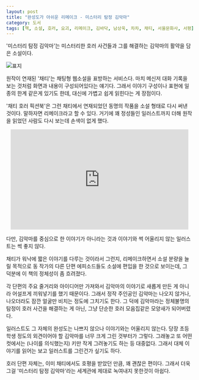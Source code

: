 ```yaml
---
layout: post
title: "완성도가 아쉬운 리메이크 - 미스터리 탐정 김악마"
category: 도서
tags: [책, 소설, 호러, 요괴, 리메이크, 김바닥, 남상욱, 차차, 채티, 서울문화사, 서평]
---
```


'미스터리 탐정 김악마'는
미스터리한 호러 사건들과 그를 해결하는 김악마의 활약을 담은 소설이다.

![표지](https://lh3.googleusercontent.com/i6lswxrYrdm-H9yyMXdgVd2q25-OD31EZ-G4kvm3xn6dXe6o3q83bKmvAGGtFc-77grAMNsyrdL4Qg=s480)

원작이 연재된 '채티'는 채팅형 웹소설을 표방하는 서비스다.
마치 메신저 대화 기록을 보는 것처럼 화면과 내용이 구성되어있다는 얘기다.
그래서 이야기 구성이나 표현에 일종의 한계 같은게 있기도 한데,
대신에 가볍고 쉽게 읽힌다는 게 장점이다.

'채티 호러 픽션북'은 그런 채티에서 연재되었던 동명의 작품을 소설 형태로 다시 써낸 것이다.
말하자면 리메이크라고 할 수 있다.
거기에 꽤 정성들인 일러스트까지 더해 원작을 읽었던 사람도 다시 보는데 손색이 없게 했다.

<center><iframe width="480" height="270" src="https://www.youtube.com/embed/Yy7xe7bZVzw" frameborder="0" allow="accelerometer; autoplay; encrypted-media; gyroscope; picture-in-picture" allowfullscreen></iframe></center>

다만, 김악마를 중심으로 한 이야기가 아니라는 것과
이야기와 썩 어울리지 않는 일러스트는 썩 좋지 않다.

채티가 워낙에 짧은 이야기를 다루는 것이라서 그런지,
리메이크하면서 소설 분량을 늘릴 목적으로
동 작가의 다른 단편 에피소드들도 소설에 편입을 한 것으로 보이는데,
그 덕분에 이 책의 정체성이 좀 흐려졌다.

각 단편의 주요 줄거리와 아이디어만 가져와서 김악마의 이야기로 새롭게 만든 게 아니라
어설프게 끼워넣기를 했기 때문이다.
그래서 정작 주인공인 김악마는 나오지 않거나,
나오더라도 잠깐 얼굴만 비치는 정도에 그치기도 한다.
그 덕에 김악마라는 정체불명의 탐정이 호러 사건을 해결하는 게 아닌,
그냥 단순한 호러 모음집같은 모양새가 되어버렸다.

일러스트도 그 자체의 완성도는 나쁘지 않으나 이야기와는 어울리지 않는다.
당장 초등학생 정도의 외견이어야 할 김악마를 너무 크게 그린 것부터가 그렇다.
그래놓고 또 어떤 컷에서는 (나이를 의식했는지) 키만 작게 그려놓기도 하는 등 대중없다.
그래서 대체 이야기를 읽어는 보고 일러스트를 그린건가 싶기도 하다.

호러 단편 자체는, 이미 채티에서도 호평을 받았던 만큼, 꽤 괜찮은 편이다.
그래서 더욱 그걸 '미스터리 탐정 김악마'라는 세계관에 제대로 녹여내지 못한것이 아쉽다.
